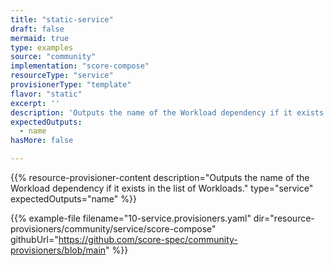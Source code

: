 ```yaml
---
title: "static-service"
draft: false
mermaid: true
type: examples
source: "community"
implementation: "score-compose"
resourceType: "service"
provisionerType: "template"
flavor: "static"
excerpt: ''
description: 'Outputs the name of the Workload dependency if it exists in the list of Workloads.'
expectedOutputs: 
  - name
hasMore: false

---
```


{{% resource-provisioner-content description="Outputs the name of the Workload dependency if it exists in the list of Workloads." type="service" expectedOutputs="name" %}}

{{% example-file filename="10-service.provisioners.yaml" dir="resource-provisioners/community/service/score-compose" githubUrl="https://github.com/score-spec/community-provisioners/blob/main" %}}
